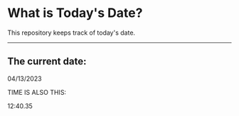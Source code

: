 # What is Today's Date?
This repository keeps track of today's date.
* * *
 
## The current date:  
 04/13/2023 
   
   
 TIME IS ALSO THIS: 
  
 12:40.35 
  
  
